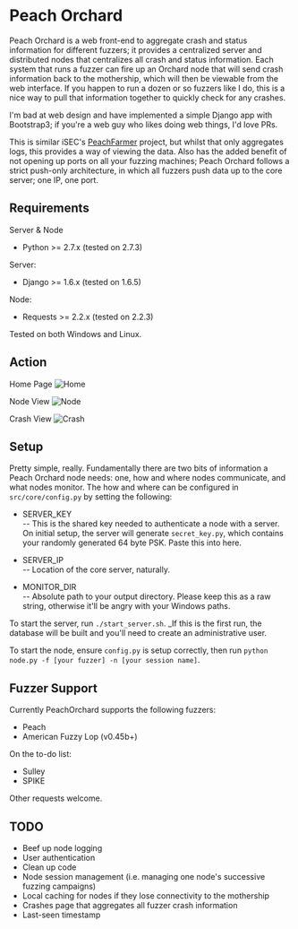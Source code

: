 Peach Orchard
==

Peach Orchard is a web front-end to aggregate crash and status information for different fuzzers; it provides a centralized server and distributed nodes that centralizes all crash and status information.  Each system that runs a fuzzer can fire up an Orchard node that will send crash information back to the mothership, which will then be viewable from the web interface.  If you happen to run a dozen or so fuzzers like I do, this is a nice way to pull that information together to quickly check for any crashes.

I'm bad at web design and have implemented a simple Django app with Bootstrap3; if you're a web guy who likes doing web things, I'd love PRs.

This is similar iSEC's [PeachFarmer](https://github.com/iSECPartners/PeachFarmer) project, but whilst that only aggregates logs, this provides a way of viewing the data.  Also has the added benefit of not opening up ports on all your fuzzing machines; Peach Orchard follows a strict push-only architecture, in which all fuzzers push data up to the core server; one IP, one port.

Requirements
----
Server & Node
* Python >= 2.7.x (tested on 2.7.3)

Server:
* Django >= 1.6.x (tested on 1.6.5)

Node:
* Requests >= 2.2.x (tested on 2.2.3)


Tested on both Windows and Linux.

Action
-----

Home Page
![Home](http://i.imgur.com/xdPXUT8.jpg)

Node View
![Node](http://i.imgur.com/tq9EkX4.jpg)

Crash View
![Crash](http://i.imgur.com/f3eHtP7.jpg)


Setup
----

Pretty simple, really.  Fundamentally there are two bits of information a Peach Orchard node needs: one, how and where nodes communicate, and what nodes monitor.  The how and where can be configured in `src/core/config.py` by setting the following:

* SERVER_KEY  
  -- This is the shared key needed to authenticate a node with a server.  On initial setup, the server will generate `secret_key.py`, which contains your randomly generated 64 byte PSK.  Paste this into here.

* SERVER_IP  
  -- Location of the core server, naturally.

* MONITOR_DIR  
  -- Absolute path to your output directory.  Please keep this as a raw string, otherwise it'll be angry with your Windows paths.

To start the server, run `./start_server.sh`.  _If this is the first run, the database will be built and you'll need to create an administrative user.

To start the node, ensure `config.py` is setup correctly, then run `python node.py -f [your fuzzer] -n [your session name]`.  

Fuzzer Support
----

Currently PeachOrchard supports the following fuzzers:

* Peach
* American Fuzzy Lop (v0.45b+)

On the to-do list:

* Sulley
* SPIKE

Other requests welcome.


TODO
----

* Beef up node logging
* User authentication
* Clean up code
* Node session management (i.e. managing one node's successive fuzzing campaigns)
* Local caching for nodes if they lose connectivity to the mothership
* Crashes page that aggregates all fuzzer crash information
* Last-seen timestamp
